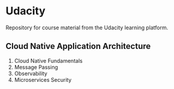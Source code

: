 # Udacity

Repository for course material from the Udacity learning platform.


## Cloud Native Application Architecture

1. Cloud Native Fundamentals
2. Message Passing
3. Observability
4. Microservices Security
